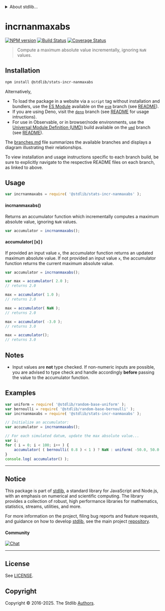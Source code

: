 <!--

@license Apache-2.0

Copyright (c) 2025 The Stdlib Authors.

Licensed under the Apache License, Version 2.0 (the "License");
you may not use this file except in compliance with the License.
You may obtain a copy of the License at

   http://www.apache.org/licenses/LICENSE-2.0

Unless required by applicable law or agreed to in writing, software
distributed under the License is distributed on an "AS IS" BASIS,
WITHOUT WARRANTIES OR CONDITIONS OF ANY KIND, either express or implied.
See the License for the specific language governing permissions and
limitations under the License.

-->


<details>
  <summary>
    About stdlib...
  </summary>
  <p>We believe in a future in which the web is a preferred environment for numerical computation. To help realize this future, we've built stdlib. stdlib is a standard library, with an emphasis on numerical and scientific computation, written in JavaScript (and C) for execution in browsers and in Node.js.</p>
  <p>The library is fully decomposable, being architected in such a way that you can swap out and mix and match APIs and functionality to cater to your exact preferences and use cases.</p>
  <p>When you use stdlib, you can be absolutely certain that you are using the most thorough, rigorous, well-written, studied, documented, tested, measured, and high-quality code out there.</p>
  <p>To join us in bringing numerical computing to the web, get started by checking us out on <a href="https://github.com/stdlib-js/stdlib">GitHub</a>, and please consider <a href="https://opencollective.com/stdlib">financially supporting stdlib</a>. We greatly appreciate your continued support!</p>
</details>

# incrnanmaxabs

[![NPM version][npm-image]][npm-url] [![Build Status][test-image]][test-url] [![Coverage Status][coverage-image]][coverage-url] <!-- [![dependencies][dependencies-image]][dependencies-url] -->

> Compute a maximum absolute value incrementally, ignoring `NaN` values.

<section class="installation">

## Installation

```bash
npm install @stdlib/stats-incr-nanmaxabs
```

Alternatively,

-   To load the package in a website via a `script` tag without installation and bundlers, use the [ES Module][es-module] available on the [`esm`][esm-url] branch (see [README][esm-readme]).
-   If you are using Deno, visit the [`deno`][deno-url] branch (see [README][deno-readme] for usage intructions).
-   For use in Observable, or in browser/node environments, use the [Universal Module Definition (UMD)][umd] build available on the [`umd`][umd-url] branch (see [README][umd-readme]).

The [branches.md][branches-url] file summarizes the available branches and displays a diagram illustrating their relationships.

To view installation and usage instructions specific to each branch build, be sure to explicitly navigate to the respective README files on each branch, as linked to above.

</section>

<section class="usage">

## Usage

```javascript
var incrnanmaxabs = require( '@stdlib/stats-incr-nanmaxabs' );
```

#### incrnanmaxabs()

Returns an accumulator function which incrementally computes a maximum absolute value, ignoring `NaN` values.

```javascript
var accumulator = incrnanmaxabs();
```

#### accumulator( \[x] )

If provided an input value `x`, the accumulator function returns an updated maximum absolute value. If not provided an input value `x`, the accumulator function returns the current maximum absolute value.

```javascript
var accumulator = incrnanmaxabs();

var max = accumulator( 2.0 );
// returns 2.0

max = accumulator( 1.0 );
// returns 2.0

max = accumulator( NaN );
// returns 2.0

max = accumulator( -3.0 );
// returns 3.0

max = accumulator();
// returns 3.0
```

</section>

<!-- /.usage -->

<section class="notes">

## Notes

-   Input values are **not** type checked. If non-numeric inputs are possible, you are advised to type check and handle accordingly **before** passing the value to the accumulator function.

</section>

<!-- /.notes -->

<section class="examples">

## Examples

<!-- eslint no-undef: "error" -->

```javascript
var uniform = require( '@stdlib/random-base-uniform' );
var bernoulli = require( '@stdlib/random-base-bernoulli' );
var incrnanmaxabs = require( '@stdlib/stats-incr-nanmaxabs' );

// Initialize an accumulator:
var accumulator = incrnanmaxabs();

// For each simulated datum, update the max absolute value...
var i;
for ( i = 0; i < 100; i++ ) {
    accumulator( ( bernoulli( 0.8 ) < 1 ) ? NaN : uniform( -50.0, 50.0 ) );
}
console.log( accumulator() );
```

</section>

<!-- /.examples -->

<!-- Section for related `stdlib` packages. Do not manually edit this section, as it is automatically populated. -->

<section class="related">

</section>

<!-- /.related -->

<!-- Section for all links. Make sure to keep an empty line after the `section` element and another before the `/section` close. -->


<section class="main-repo" >

* * *

## Notice

This package is part of [stdlib][stdlib], a standard library for JavaScript and Node.js, with an emphasis on numerical and scientific computing. The library provides a collection of robust, high performance libraries for mathematics, statistics, streams, utilities, and more.

For more information on the project, filing bug reports and feature requests, and guidance on how to develop [stdlib][stdlib], see the main project [repository][stdlib].

#### Community

[![Chat][chat-image]][chat-url]

---

## License

See [LICENSE][stdlib-license].


## Copyright

Copyright &copy; 2016-2025. The Stdlib [Authors][stdlib-authors].

</section>

<!-- /.stdlib -->

<!-- Section for all links. Make sure to keep an empty line after the `section` element and another before the `/section` close. -->

<section class="links">

[npm-image]: http://img.shields.io/npm/v/@stdlib/stats-incr-nanmaxabs.svg
[npm-url]: https://npmjs.org/package/@stdlib/stats-incr-nanmaxabs

[test-image]: https://github.com/stdlib-js/stats-incr-nanmaxabs/actions/workflows/test.yml/badge.svg?branch=main
[test-url]: https://github.com/stdlib-js/stats-incr-nanmaxabs/actions/workflows/test.yml?query=branch:main

[coverage-image]: https://img.shields.io/codecov/c/github/stdlib-js/stats-incr-nanmaxabs/main.svg
[coverage-url]: https://codecov.io/github/stdlib-js/stats-incr-nanmaxabs?branch=main

<!--

[dependencies-image]: https://img.shields.io/david/stdlib-js/stats-incr-nanmaxabs.svg
[dependencies-url]: https://david-dm.org/stdlib-js/stats-incr-nanmaxabs/main

-->

[chat-image]: https://img.shields.io/gitter/room/stdlib-js/stdlib.svg
[chat-url]: https://app.gitter.im/#/room/#stdlib-js_stdlib:gitter.im

[stdlib]: https://github.com/stdlib-js/stdlib

[stdlib-authors]: https://github.com/stdlib-js/stdlib/graphs/contributors

[umd]: https://github.com/umdjs/umd
[es-module]: https://developer.mozilla.org/en-US/docs/Web/JavaScript/Guide/Modules

[deno-url]: https://github.com/stdlib-js/stats-incr-nanmaxabs/tree/deno
[deno-readme]: https://github.com/stdlib-js/stats-incr-nanmaxabs/blob/deno/README.md
[umd-url]: https://github.com/stdlib-js/stats-incr-nanmaxabs/tree/umd
[umd-readme]: https://github.com/stdlib-js/stats-incr-nanmaxabs/blob/umd/README.md
[esm-url]: https://github.com/stdlib-js/stats-incr-nanmaxabs/tree/esm
[esm-readme]: https://github.com/stdlib-js/stats-incr-nanmaxabs/blob/esm/README.md
[branches-url]: https://github.com/stdlib-js/stats-incr-nanmaxabs/blob/main/branches.md

[stdlib-license]: https://raw.githubusercontent.com/stdlib-js/stats-incr-nanmaxabs/main/LICENSE

</section>

<!-- /.links -->
